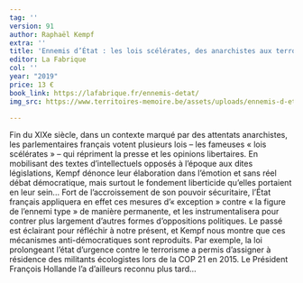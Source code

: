 ```yaml
---
tag: ''
version: 91
author: Raphaël Kempf
extra: ''
title: 'Ennemis d’État : les lois scélérates, des anarchistes aux terroristes'
editor: La Fabrique
col: ''
year: "2019"
price: 13 €
book_link: https://lafabrique.fr/ennemis-detat/
img_src: https://www.territoires-memoire.be/assets/uploads/ennemis-d-etat.jpg

---
```

Fin du XIXe siècle, dans un contexte marqué par des attentats anarchistes, les parlementaires français votent plusieurs lois – les fameuses « lois scélérates » –  qui répriment la presse et les opinions libertaires. En mobilisant des textes d’intellectuels opposés à l’époque aux dites législations, Kempf dénonce leur élaboration dans l’émotion et sans réel débat démocratique, mais surtout le fondement liberticide qu’elles portaient en leur sein... Fort de l’accroissement de son pouvoir sécuritaire, l’État français appliquera en effet ces mesures d’« exception »  contre « la figure de l’ennemi type » de manière permanente, et les instrumentalisera pour contrer plus largement d’autres formes d’oppositions politiques. Le passé est éclairant pour réfléchir à notre présent, et Kempf nous montre que ces mécanismes anti-démocratiques sont reproduits. Par exemple, la loi prolongeant l’état d’urgence contre le terrorisme a permis d’assigner à résidence des militants écologistes lors de la COP 21 en 2015. Le Président François Hollande l’a d’ailleurs reconnu plus tard…